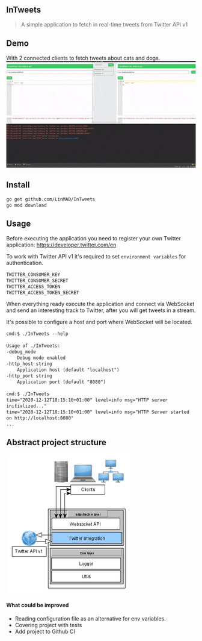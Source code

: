## InTweets

> A simple application to fetch in real-time tweets from Twitter API v1

## Demo
With 2 connected clients to fetch tweets about cats and dogs.
![Demo](demo.gif)

## Install
    go get github.com/LinMAD/InTweets
    go mod download

## Usage

Before executing the application you need to register your own Twitter application: https://developer.twitter.com/en

To work with Twitter API v1 it's required to set `environment variables` for authentication.
```text
TWITTER_CONSUMER_KEY
TWITTER_CONSUMER_SECRET
TWITTER_ACCESS_TOKEN
TWITTER_ACCESS_TOKEN_SECRET
```

When everything ready execute the application and connect via WebSocket and send an interesting track to Twitter,
after you will get tweets in a stream.

It's possible to configure a host and port where WebSocket will be located.
```text
cmd:$ ./InTweets --help

Usage of ./InTweets: 
-debug_mode
    Debug mode enabled
-http_host string
    Application host (default "localhost")
-http_port string
    Application port (default "8080")

cmd:$ ./InTweets
time="2020-12-12T18:15:10+01:00" level=info msg="HTTP server initialized..."
time="2020-12-12T18:15:10+01:00" level=info msg="HTTP Server started on http://localhost:8080"
...
```

## Abstract project structure
![Abstract idea](app_schema.png)


#### What could be improved
- Reading configuration file as an alternative for env variables.
- Covering project with tests
- Add project to Github CI


